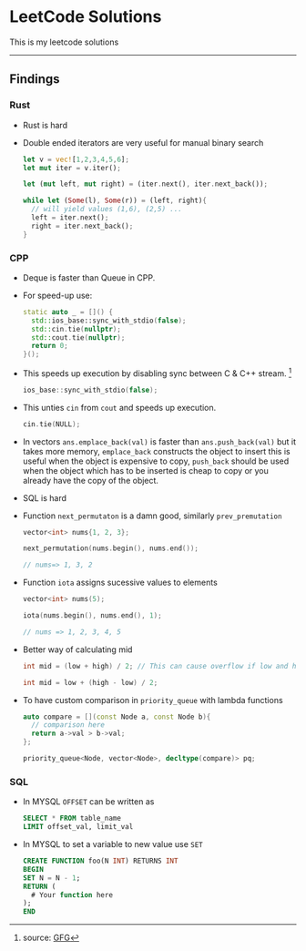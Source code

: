 # LeetCode Solutions

This is my leetcode solutions

---

## Findings

### Rust

- Rust is hard

- Double ended iterators are very useful for manual binary search

  ```rs
  let v = vec![1,2,3,4,5,6];
  let mut iter = v.iter();

  let (mut left, mut right) = (iter.next(), iter.next_back());

  while let (Some(l), Some(r)) = (left, right){
    // will yield values (1,6), (2,5) ...
    left = iter.next();
    right = iter.next_back();
  }

  ```

### CPP

- Deque is faster than Queue in CPP.

- For speed-up use:

  ```cpp
  static auto _ = []() {
    std::ios_base::sync_with_stdio(false);
    std::cin.tie(nullptr);
    std::cout.tie(nullptr);
    return 0;
  }();

  ```

- This speeds up execution by disabling sync between C & C++ stream. [^1]

  ```cpp
  ios_base::sync_with_stdio(false);
  ```

- This unties `cin` from `cout` and speeds up execution.

  ```cpp
  cin.tie(NULL);
  ```

- In vectors `ans.emplace_back(val)` is faster than `ans.push_back(val)` but it takes more memory, `emplace_back` constructs the object to insert this is useful when the object is expensive to copy, `push_back` should be used when the object which has to be inserted is cheap to copy or you already have the copy of the object.

- SQL is hard

- Function `next_permutaton` is a damn good, similarly `prev_premutation`

  ```cpp
  vector<int> nums{1, 2, 3};

  next_permutation(nums.begin(), nums.end());

  // nums=> 1, 3, 2
  ```

- Function `iota` assigns sucessive values to elements

  ```cpp
  vector<int> nums(5);

  iota(nums.begin(), nums.end(), 1);

  // nums => 1, 2, 3, 4, 5
  ```

- Better way of calculating mid

  ```cpp
  int mid = (low + high) / 2; // This can cause overflow if low and high are INT_MAX

  int mid = low + (high - low) / 2;
  
  ```

- To have custom comparison in `priority_queue` with lambda functions

  ```cpp
  auto compare = [](const Node a, const Node b){
    // comparison here
    return a->val > b->val;
  };
  
  priority_queue<Node, vector<Node>, decltype(compare)> pq;

  ```

### SQL

- In MYSQL `OFFSET` can be written as

  ```sql
  SELECT * FROM table_name
  LIMIT offset_val, limit_val
  ```

- In MYSQL to set a variable to new value use `SET`

  ```sql
  CREATE FUNCTION foo(N INT) RETURNS INT
  BEGIN
  SET N = N - 1;
  RETURN (
    # Your function here
  );
  END
  ```
  
[^1]: source: [GFG](https://www.geeksforgeeks.org/fast-io-for-competitive-programming/)
